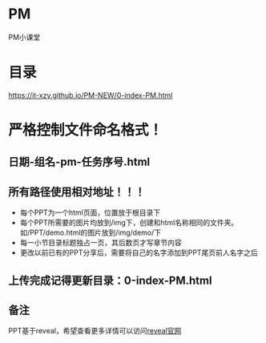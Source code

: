 # PM
PM小课堂

# 目录
https://it-xzy.github.io/PM-NEW/0-index-PM.html

# 严格控制文件命名格式！
## 日期-组名-pm-任务序号.html
## 所有路径使用相对地址！！！

- 每个PPT为一个html页面，位置放于根目录下
- 每个PPT所需要的图片均放到/img下，创建和html名称相同的文件夹。如/PPT/demo.html的图片放到/img/demo/下
- 每一小节目录标题独占一页，其后数页才写章节内容
- 更改以前已有的PPT分享后，需要将自己的名字添加到PPT尾页前人名字之后

## 上传完成记得更新目录：0-index-PM.html

## 备注
PPT基于reveal，希望查看更多详情可以访问[reveal官网](https://github.com/hakimel/reveal.js)
